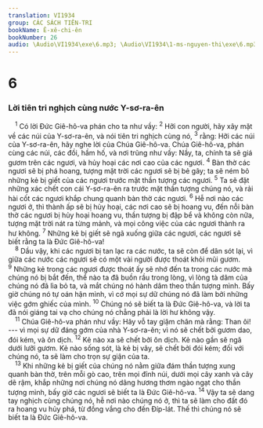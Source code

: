 ```yaml
---
translation: VI1934
group: CÁC SÁCH TIÊN-TRI
bookName: Ê-xê-chi-ên 
bookNumber: 26
audio: \Audio\VI1934\exe\6.mp3; \Audio\VI1934\1-ms-nguyen-thi\exe\6.mp3
---
```


<div class="title"><h1>6</h1><h3>Lời tiên tri nghịch cùng nước Y-sơ-ra-ên</h3></div>
<span class="verse exe_6_1"> <sup>1</sup> Có lời Đức Giê-hô-va phán cho ta như vầy: </span>
<span class="verse exe_6_2"><sup>2</sup> Hỡi con người, hãy xây mặt về các núi của Y-sơ-ra-ên, và nói tiên tri nghịch cùng nó, </span>
<span class="verse exe_6_3"><sup>3</sup> rằng: Hỡi các núi của Y-sơ-ra-ên, hãy nghe lời của Chúa Giê-hô-va. Chúa Giê-hô-va, phán cùng các núi, các đồi, hầm hố, và nơi trũng như vầy: Nầy, ta, chính ta sẽ giá gươm trên các ngươi, và hủy hoại các nơi cao của các ngươi. </span>
<span class="verse exe_6_4"><sup>4</sup> Bàn thờ các ngươi sẽ bị phá hoang, tượng mặt trời các ngươi sẽ bị bẻ gãy; ta sẽ ném bỏ những kẻ bị giết của các ngươi trước mặt thần tượng các ngươi. </span>
<span class="verse exe_6_5"><sup>5</sup> Ta sẽ đặt những xác chết con cái Y-sơ-ra-ên ra trước mặt thần tượng chúng nó, và rải hài cốt các ngươi khắp chung quanh bàn thờ các ngươi. </span>
<span class="verse exe_6_6"><sup>6</sup> Hễ nơi nào các ngươi ở, thì thành ấp sẽ bị hủy hoại, các nơi cao sẽ bị hoang vu, đến nỗi bàn thờ các ngươi bị hủy hoại hoang vu, thần tượng bị đập bể và không còn nữa, tượng mặt trời nát ra từng mảnh, và mọi công việc của các ngươi thành ra hư không. </span>
<span class="verse exe_6_7"><sup>7</sup> Những kẻ bị giết sẽ ngã xuống giữa các ngươi, các ngươi sẽ biết rằng ta là Đức Giê-hô-va! <br/></span>
<span class="verse exe_6_8"> <sup>8</sup> Dầu vậy, khi các ngươi bị tan lạc ra các nước, ta sẽ còn để dân sót lại, vì giữa các nước các ngươi sẽ có một vài người được thoát khỏi mũi gươm. </span>
<span class="verse exe_6_9"><sup>9</sup> Những kẻ trong các ngươi được thoát ấy sẽ nhớ đến ta trong các nước mà chúng nó bị bắt đến, thể nào ta đã buồn rầu trong lòng, vì lòng tà dâm của chúng nó đã lìa bỏ ta, và mắt chúng nó hành dâm theo thần tượng mình. Bấy giờ chúng nó tự oán hận mình, vì cớ mọi sự dữ chúng nó đã làm bởi những việc gớm ghiếc của mình. </span>
<span class="verse exe_6_10"><sup>10</sup> Chúng nó sẽ biết ta là Đức Giê-hô-va, và lời ta đã nói giáng tai vạ cho chúng nó chẳng phải là lời hư không vậy. <br/></span>
<span class="verse exe_6_11"> <sup>11</sup> Chúa Giê-hô-va phán như vầy: Hãy vỗ tay giậm chân mà rằng: Than ôi! --- vì mọi sự dữ đáng gớm của nhà Y-sơ-ra-ên; vì nó sẽ chết bởi gươm dao, đói kém, và ôn dịch. </span>
<span class="verse exe_6_12"><sup>12</sup> Kẻ nào xa sẽ chết bởi ôn dịch. Kẻ nào gần sẽ ngã dưới lưỡi gươm. Kẻ nào sống sót, là kẻ bị vây, sẽ chết bởi đói kém; đối với chúng nó, ta sẽ làm cho trọn sự giận của ta. <br/></span>
<span class="verse exe_6_13"> <sup>13</sup> Khi những kẻ bị giết của chúng nó nằm giữa đám thần tượng xung quanh bàn thờ, trên mỗi gò cao, trên mọi đỉnh núi, dưới mọi cây xanh và cây dẽ rậm, khắp những nơi chúng nó dâng hương thơm ngào ngạt cho thần tượng mình, bấy giờ các ngươi sẽ biết ta là Đức Giê-hô-va. </span>
<span class="verse exe_6_14"><sup>14</sup> Vậy ta sẽ dang tay nghịch cùng chúng nó, hễ nơi nào chúng nó ở, thì ta sẽ làm cho đất đó ra hoang vu hủy phá, từ đồng vắng cho đến Đíp-lát. Thế thì chúng nó sẽ biết ta là Đức Giê-hô-va. <br/></span>
